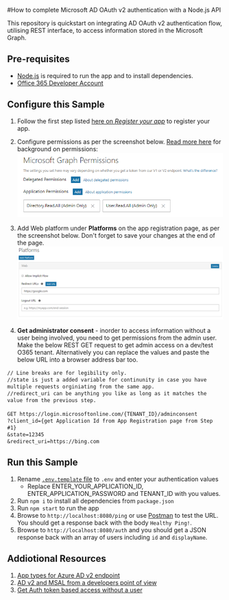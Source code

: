 #How to complete Microsoft AD OAuth v2 authentication with a Node.js API

This repository is quickstart on integrating AD OAuth v2 authentication flow, utilising REST interface, to access information stored in the Microsoft Graph. 

## Pre-requisites 
* [Node.js](https://nodejs.org/en/) is required to run the app and to install dependencies.
* [Office 365 Developer Account](https://developer.microsoft.com/en-us/office/dev-program)

## Configure this Sample
1. Follow the first step listed [here on *Register your app*](https://developer.microsoft.com/en-us/graph/docs/concepts/auth_v2_service#1-register-your-app) to register your app.

1. Configure permissions as per the screenshot below. [Read more here]((https://developer.microsoft.com/en-us/graph/docs/concepts/auth_v2_service#2-configure-permissions-for-microsoft-graph)) for background on permissions:
![App-Permissions](./assets/app-permissions.png)

1. Add Web platform under **Platforms** on the app registration page, as per the screenshot below. Don't forget to save your changes at the end of the page.
![Platforms](./assets/platform.png)

1. **Get administrator consent** - inorder to access information without a user being involved, you need to get permissions from the admin user. Make the below REST GET request to get admin access on a dev/test O365 tenant. Alternatively you can replace the values and paste the below URL into a browser address bar too.

````
// Line breaks are for legibility only.
//state is just a added variable for continunity in case you have multiple requests orginiating from the same app.
//redirect_uri can be anything you like as long as it matches the value from the previous step.

GET https://login.microsoftonline.com/{TENANT_ID}/adminconsent
?client_id={get Application Id from App Registration page from Step #1}
&state=12345
&redirect_uri=https://bing.com

````

## Run this Sample
1. Rename [`.env.template` file](./.env.template) to `.env` and enter your authentication values
    * Replace ENTER_YOUR_APPLICATION_ID, ENTER_APPLICATION_PASSWORD and TENANT_ID with you values.
1. Run `npm i` to install all dependencies from `package.json`
1. Run `npm start` to run the app
1. Browse to `http://localhost:8080/ping` or use [Postman](https://www.getpostman.com/) to test the URL. You should get a response back with the body `Healthy Ping!`.
1. Browse to `http://localhost:8080/auth` and you should get a JSON response back with an array of users including `id` and `displayName`.


## Addiotional Resources
1. [App types for Azure AD v2 endpoint](https://docs.microsoft.com/en-us/azure/active-directory/develop/active-directory-v2-flows)
1. [AD v2 and MSAL from a developers point of view](https://www.kompozure.com/blog/azure-ad-v2-and-msal-from-developers-point-of-view/)
1. [Get Auth token based access without a user](https://developer.microsoft.com/en-us/graph/docs/concepts/auth_v2_service)
